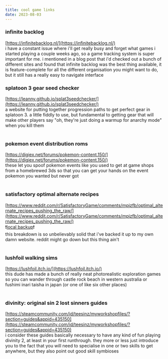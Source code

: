 ```yaml
---
title: cool game links
date: 2023-08-03
---
```


### infinite backlog  
[https://infinitebacklog.nl/](https://infinitebacklog.nl/)  
i have a constant issue where i'll get really busy and forget what games i started playing a couple weeks ago, so a game tracking system is super important for me. i mentioned in a blog post that i'd checked out a bunch of different sites and found that infinite backlog was the best thing available, it is feature-complete for all the different organisation you might want to do, but it still has a really easy to navigate interface

### splatoon 3 gear seed checker  
[https://leanny.github.io/splat3seedchecker/](https://leanny.github.io/splat3seedchecker/)  
a website for putting together progression paths to get perfect gear in splatoon 3. a little fiddly to use, but fundamental to getting gear that will make other players say "oh, they're just doing a warmup for anarchy mode" when you kill them  
&nbsp;

### pokemon event distribution roms  
[https://digiex.net/forums/pokemon-content.150/](https://digiex.net/forums/pokemon-content.150/)  
these let you spoof pokemon events like you used to get at game shops from a homebrewed 3ds so that you can get your hands on the event pokemon you wanted but never got  
&nbsp;

### satisfactory optimal alternate recipes
[https://www.reddit.com/r/SatisfactoryGame/comments/mpjzfb/optimal_alternate_recipes_pushing_the_raw/](https://www.reddit.com/r/SatisfactoryGame/comments/mpjzfb/optimal_alternate_recipes_pushing_the_raw/)  
❗[local backup](/misc/optimal_alternate_recipes/)❗  
this breakdown is so unbelievably solid that i've backed it up to my own damn website. reddit might go down but this thing ain't  
&nbsp;

### lushfoil walking sims  
[https://lushfoil.itch.io/](https://lushfoil.itch.io/)  
this dude has made a bunch of really neat photorealistic exploration games so you can wander through castle rock beach in western australia or fushimi inari taisha in japan (or one of like six other places)  
&nbsp;

### divinity: original sin 2 lost sinners guides  
[https://steamcommunity.com/id/teesinz/myworkshopfiles/?section=guides&appid=435150](https://steamcommunity.com/id/teesinz/myworkshopfiles/?section=guides&appid=435150)  
i consider these guides basically necessary to have any kind of fun playing divinity 2, at least in your first runthrough. they more or less just introduce you to the fact that you will need to specialise in one or two skills to get anywhere, but they also point out good skill symbioses